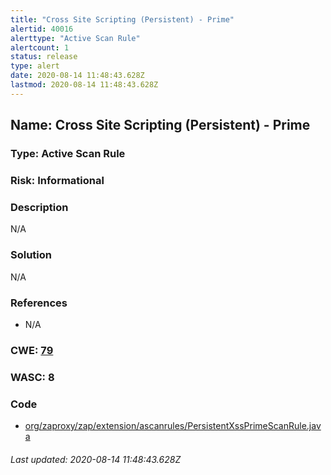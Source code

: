```yaml
---
title: "Cross Site Scripting (Persistent) - Prime"
alertid: 40016
alerttype: "Active Scan Rule"
alertcount: 1
status: release
type: alert
date: 2020-08-14 11:48:43.628Z
lastmod: 2020-08-14 11:48:43.628Z
---
```

## Name: Cross Site Scripting (Persistent) - Prime

### Type: Active Scan Rule

### Risk: Informational

### Description

N/A

### Solution

N/A

### References

* N/A

### CWE: [79](https://cwe.mitre.org/data/definitions/79.html)

### WASC:  8

### Code

 * [org/zaproxy/zap/extension/ascanrules/PersistentXssPrimeScanRule.java](https://github.com/zaproxy/zap-extensions/blob/master/addOns/ascanrules/src/main/java/org/zaproxy/zap/extension/ascanrules/PersistentXssPrimeScanRule.java)

###### Last updated: 2020-08-14 11:48:43.628Z
